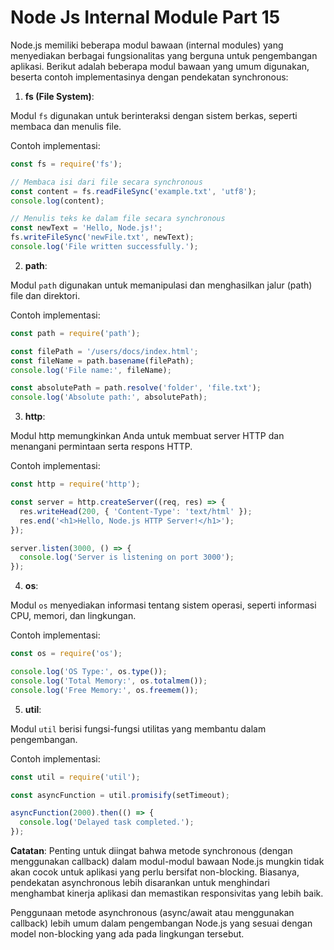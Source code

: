 # Node Js Internal Module Part 15

Node.js memiliki beberapa modul bawaan (internal modules) yang menyediakan berbagai fungsionalitas yang berguna untuk pengembangan aplikasi. Berikut adalah beberapa modul bawaan yang umum digunakan, beserta contoh implementasinya dengan pendekatan synchronous:


1. **fs (File System)**:

Modul `fs` digunakan untuk berinteraksi dengan sistem berkas, seperti membaca dan menulis file.

Contoh implementasi:
```js
const fs = require('fs');

// Membaca isi dari file secara synchronous
const content = fs.readFileSync('example.txt', 'utf8');
console.log(content);

// Menulis teks ke dalam file secara synchronous
const newText = 'Hello, Node.js!';
fs.writeFileSync('newFile.txt', newText);
console.log('File written successfully.');
```

2. **path**:

Modul `path` digunakan untuk memanipulasi dan menghasilkan jalur (path) file dan direktori.

Contoh implementasi:
```js
const path = require('path');

const filePath = '/users/docs/index.html';
const fileName = path.basename(filePath);
console.log('File name:', fileName);

const absolutePath = path.resolve('folder', 'file.txt');
console.log('Absolute path:', absolutePath);
```

3. **http**:

Modul http memungkinkan Anda untuk membuat server HTTP dan menangani permintaan serta respons HTTP.

Contoh implementasi:
```js
const http = require('http');

const server = http.createServer((req, res) => {
  res.writeHead(200, { 'Content-Type': 'text/html' });
  res.end('<h1>Hello, Node.js HTTP Server!</h1>');
});

server.listen(3000, () => {
  console.log('Server is listening on port 3000');
});
```

4. **os**:

Modul `os` menyediakan informasi tentang sistem operasi, seperti informasi CPU, memori, dan lingkungan.

Contoh implementasi:
```js
const os = require('os');

console.log('OS Type:', os.type());
console.log('Total Memory:', os.totalmem());
console.log('Free Memory:', os.freemem());
```

5. **util**:

Modul `util` berisi fungsi-fungsi utilitas yang membantu dalam pengembangan.

Contoh implementasi:
```js
const util = require('util');

const asyncFunction = util.promisify(setTimeout);

asyncFunction(2000).then(() => {
  console.log('Delayed task completed.');
});
```

**Catatan**:
Penting untuk diingat bahwa metode synchronous (dengan menggunakan callback) dalam modul-modul bawaan Node.js mungkin tidak akan cocok untuk aplikasi yang perlu bersifat non-blocking. Biasanya, pendekatan asynchronous lebih disarankan untuk menghindari menghambat kinerja aplikasi dan memastikan responsivitas yang lebih baik.

Penggunaan metode asynchronous (async/await atau menggunakan callback) lebih umum dalam pengembangan Node.js yang sesuai dengan model non-blocking yang ada pada lingkungan tersebut.